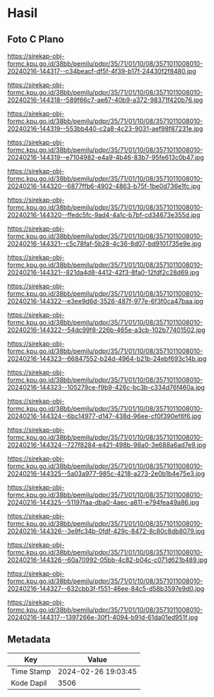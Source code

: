 # Hasil

## Foto C Plano

https://sirekap-obj-formc.kpu.go.id/38bb/pemilu/pdpr/35/71/01/10/08/3571011008010-20240216-144317--c34beacf-df5f-4f39-b17f-24430f2f8480.jpg

https://sirekap-obj-formc.kpu.go.id/38bb/pemilu/pdpr/35/71/01/10/08/3571011008010-20240216-144318--589f66c7-ae67-40b9-a372-98371f420b76.jpg

https://sirekap-obj-formc.kpu.go.id/38bb/pemilu/pdpr/35/71/01/10/08/3571011008010-20240216-144319--553bb440-c2a8-4c23-9031-aef98f87231e.jpg

https://sirekap-obj-formc.kpu.go.id/38bb/pemilu/pdpr/35/71/01/10/08/3571011008010-20240216-144319--e7104982-e4a9-4b46-83b7-95fe613c0b47.jpg

https://sirekap-obj-formc.kpu.go.id/38bb/pemilu/pdpr/35/71/01/10/08/3571011008010-20240216-144320--6877ffb6-4902-4863-b75f-1be0d736e1fc.jpg

https://sirekap-obj-formc.kpu.go.id/38bb/pemilu/pdpr/35/71/01/10/08/3571011008010-20240216-144320--ffedc5fc-9ad4-4a1c-b7bf-cd34673e355d.jpg

https://sirekap-obj-formc.kpu.go.id/38bb/pemilu/pdpr/35/71/01/10/08/3571011008010-20240216-144321--c5c78faf-5b28-4c36-8d07-bd9101735e9e.jpg

https://sirekap-obj-formc.kpu.go.id/38bb/pemilu/pdpr/35/71/01/10/08/3571011008010-20240216-144321--821da4d8-4412-42f3-8fa0-12fdf2c28d69.jpg

https://sirekap-obj-formc.kpu.go.id/38bb/pemilu/pdpr/35/71/01/10/08/3571011008010-20240216-144322--e3ee9d6d-3526-487f-977e-6f3f0ca47baa.jpg

https://sirekap-obj-formc.kpu.go.id/38bb/pemilu/pdpr/35/71/01/10/08/3571011008010-20240216-144322--54dc99f8-226b-465e-a3cb-102b77401502.jpg

https://sirekap-obj-formc.kpu.go.id/38bb/pemilu/pdpr/35/71/01/10/08/3571011008010-20240216-144323--66847552-b24d-4964-b21b-24ebf693c14b.jpg

https://sirekap-obj-formc.kpu.go.id/38bb/pemilu/pdpr/35/71/01/10/08/3571011008010-20240216-144323--105279ce-f9b9-426c-bc3b-c334d76f460a.jpg

https://sirekap-obj-formc.kpu.go.id/38bb/pemilu/pdpr/35/71/01/10/08/3571011008010-20240216-144324--6bc14977-d147-438d-96ee-cf0f390ef6f6.jpg

https://sirekap-obj-formc.kpu.go.id/38bb/pemilu/pdpr/35/71/01/10/08/3571011008010-20240216-144324--727f8284-e421-498b-98a0-3e688a6ad7e9.jpg

https://sirekap-obj-formc.kpu.go.id/38bb/pemilu/pdpr/35/71/01/10/08/3571011008010-20240216-144325--5a03a977-985c-4218-a273-2e0b1b4e75e3.jpg

https://sirekap-obj-formc.kpu.go.id/38bb/pemilu/pdpr/35/71/01/10/08/3571011008010-20240216-144325--51197faa-dba0-4aec-a811-e794fea49a86.jpg

https://sirekap-obj-formc.kpu.go.id/38bb/pemilu/pdpr/35/71/01/10/08/3571011008010-20240216-144326--3e9fc34b-0fdf-429c-8472-8c80c8db8079.jpg

https://sirekap-obj-formc.kpu.go.id/38bb/pemilu/pdpr/35/71/01/10/08/3571011008010-20240216-144326--60a70992-05bb-4c82-b04c-c071d621b489.jpg

https://sirekap-obj-formc.kpu.go.id/38bb/pemilu/pdpr/35/71/01/10/08/3571011008010-20240216-144327--632cbb3f-f551-46ee-84c5-d58b3597e9d0.jpg

https://sirekap-obj-formc.kpu.go.id/38bb/pemilu/pdpr/35/71/01/10/08/3571011008010-20240216-144317--1397266e-30f1-4094-b91d-61da01ed951f.jpg


## Metadata

| Key        | Value               |
| ---------- | ------------------- |
| Time Stamp | 2024-02-26 19:03:45 |
| Kode Dapil | 3506                |




